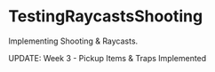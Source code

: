 # TestingRaycastsShooting
 Implementing Shooting & Raycasts.

UPDATE:
Week 3 - Pickup Items & Traps Implemented
